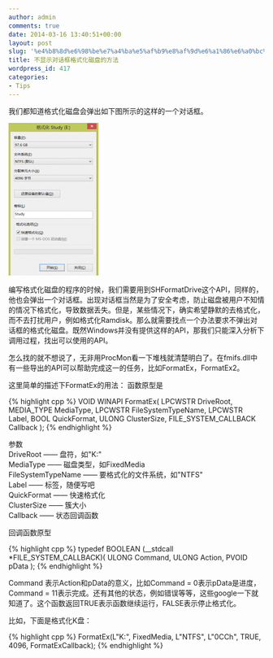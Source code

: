 ```yaml
---
author: admin
comments: true
date: 2014-03-16 13:40:51+00:00
layout: post
slug: '%e4%b8%8d%e6%98%be%e7%a4%ba%e5%af%b9%e8%af%9d%e6%a1%86%e6%a0%bc%e5%bc%8f%e5%8c%96%e7%a3%81%e7%9b%98%e7%9a%84%e6%96%b9%e6%b3%95'
title: 不显示对话框格式化磁盘的方法
wordpress_id: 417
categories:
- Tips
---
```


我们都知道格式化磁盘会弹出如下图所示的这样的一个对话框。

[![20140316210304](/uploads/2014/03/20140316210304-177x300.png)](/uploads/2014/03/20140316210304.png)

编写格式化磁盘的程序的时候，我们需要用到SHFormatDrive这个API，同样的，他也会弹出一个对话框。出现对话框当然是为了安全考虑，防止磁盘被用户不知情的情况下格式化，导致数据丢失。但是，某些情况下，确实希望静默的去格式化，而不去打扰用户，例如格式化Ramdisk。那么就需要找点一个办法要求不弹出对话框的格式化磁盘。既然Windows并没有提供这样的API，那我们只能深入分析下调用过程，找出可以使用的API。

怎么找的就不想说了，无非用ProcMon看一下堆栈就清楚明白了。在fmifs.dll中有一些导出的API可以帮助完成这一的任务，比如FormatEx，FormatEx2。

这里简单的描述下FormatEx的用法：
函数原型是

{% highlight cpp %}
VOID WINAPI FormatEx(
	LPCWSTR DriveRoot,
	MEDIA_TYPE MediaType,
	LPCWSTR FileSystemTypeName,
	LPCWSTR Label,
	BOOL QuickFormat,
	ULONG ClusterSize,
	FILE_SYSTEM_CALLBACK Callback
);
 {% endhighlight %}

参数  
DriveRoot —— 盘符，如"K:\"  
MediaType —— 磁盘类型，如FixedMedia  
FileSystemTypeName —— 要格式化的文件系统，如"NTFS"  
Label —— 标签，随便写吧  
QuickFormat —— 快速格式化  
ClusterSize —— 簇大小  
Callback —— 状态回调函数  

回调函数原型

{% highlight cpp %}
typedef BOOLEAN (__stdcall *FILE_SYSTEM_CALLBACK)(
	ULONG                        Command,
	ULONG                        Action,
	PVOID                        pData
);
 {% endhighlight %}

Command 表示Action和pData的意义，比如Command = 0表示pData是进度，Command = 11表示完成。还有其他的状态，例如错误等等，这些google一下就知道了。这个函数返回TRUE表示函数继续运行，FALSE表示停止格式化。

比如，下面是格式化K盘：

{% highlight cpp %}
FormatEx(L"K:\", FixedMedia, L"NTFS", L"0CCh", TRUE, 4096, FormatExCallback);
 {% endhighlight %}


